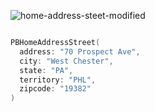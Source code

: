 ![home-address-steet-modified](https://github.com/powerhome/playbook/assets/92755007/32e16708-896f-41c8-ae06-7bea00225b4f)

```swift

PBHomeAddressStreet(
  address: "70 Prospect Ave",
  city: "West Chester",
  state: "PA",
  territory: "PHL",
  zipcode: "19382"
)

```
